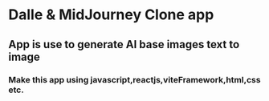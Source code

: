 # Dalle & MidJourney Clone app

## App is use to generate AI base images text to image

### Make this app using javascript,reactjs,viteFramework,html,css etc.

